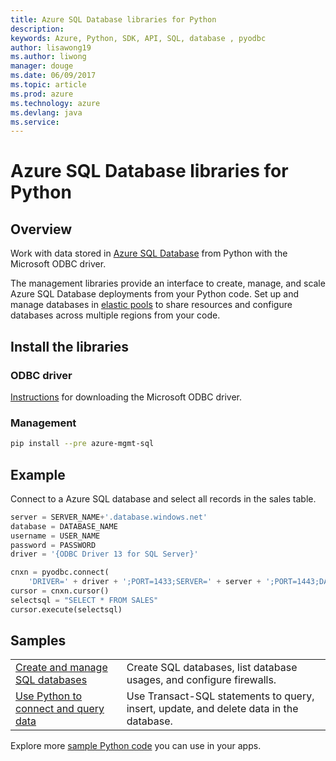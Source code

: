 ```yaml
---
title: Azure SQL Database libraries for Python
description: 
keywords: Azure, Python, SDK, API, SQL, database , pyodbc
author: lisawong19  
ms.author: liwong
manager: douge
ms.date: 06/09/2017
ms.topic: article
ms.prod: azure
ms.technology: azure
ms.devlang: java
ms.service: 
---
```


# Azure SQL Database libraries for Python

## Overview

Work with data stored in  [Azure SQL Database](https://docs.microsoft.com/azure/sql-database/sql-database-technical-overview) from Python with the Microsoft ODBC driver. 

The management libraries provide an interface to create, manage, and scale Azure SQL Database deployments from your Python code. Set up and manage databases in [elastic pools](https://docs.microsoft.com/en-us/azure/sql-database/sql-database-elastic-pool) to share resources and configure databases across multiple regions from your code.

## Install the libraries

### ODBC driver 
[Instructions](https://docs.microsoft.com/azure/sql-database/sql-database-connect-query-python#install-the-python-and-database-communication-libraries) for downloading the Microsoft ODBC driver.

### Management

```bash
pip install --pre azure-mgmt-sql
```

## Example

Connect to a Azure SQL database and select all records in the sales table.

```python
server = SERVER_NAME+'.database.windows.net'
database = DATABASE_NAME
username = USER_NAME
password = PASSWORD
driver = '{ODBC Driver 13 for SQL Server}'

cnxn = pyodbc.connect(
    'DRIVER=' + driver + ';PORT=1433;SERVER=' + server + ';PORT=1443;DATABASE=' + database + ';UID=' + username + ';PWD=' + password)
cursor = cnxn.cursor()
selectsql = "SELECT * FROM SALES"
cursor.execute(selectsql)
```

## Samples

| ||
|---|---|
| [Create and manage SQL databases][1] | Create SQL databases, list database usages, and configure firewalls.  | 
| [Use Python to connect and query data][2] | Use Transact-SQL statements to query, insert, update, and delete data in the database. | 

[1]: https://azure.microsoft.com/resources/samples/sql-database-python-manage
[2]: https://docs.microsoft.com/azure/sql-database/sql-database-connect-query-python


Explore more [sample Python code](https://azure.microsoft.com/resources/samples/?platform=python) you can use in your apps.